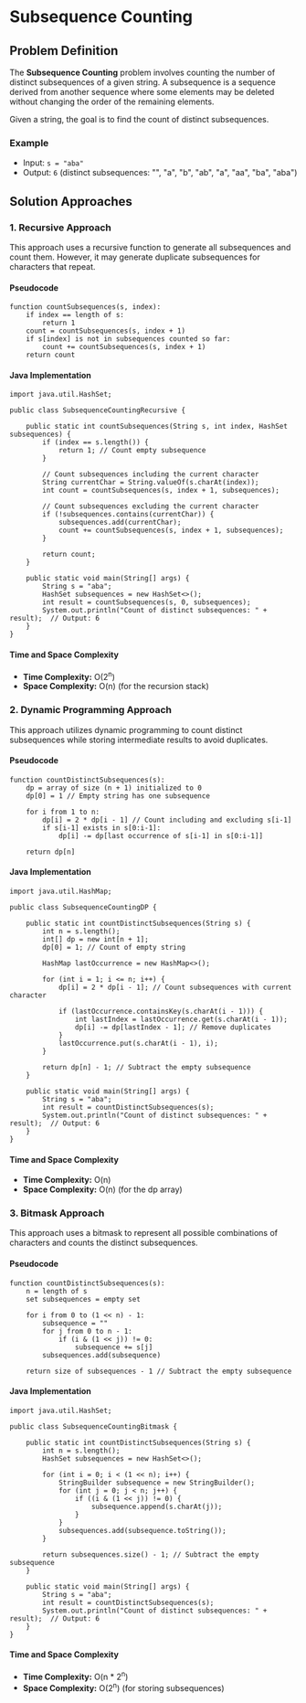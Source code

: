Subsequence Counting
====================

Problem Definition
------------------

The **Subsequence Counting** problem involves counting the number of distinct subsequences of a given string. A subsequence is a sequence derived from another sequence where some elements may be deleted without changing the order of the remaining elements.

Given a string, the goal is to find the count of distinct subsequences.

### Example

*   Input: `s = "aba"`
*   Output: `6` (distinct subsequences: "", "a", "b", "ab", "a", "aa", "ba", "aba")

Solution Approaches
-------------------

### 1\. Recursive Approach

This approach uses a recursive function to generate all subsequences and count them. However, it may generate duplicate subsequences for characters that repeat.

#### Pseudocode

    function countSubsequences(s, index):
        if index == length of s:
            return 1
        count = countSubsequences(s, index + 1)
        if s[index] is not in subsequences counted so far:
            count += countSubsequences(s, index + 1)
        return count
    

#### Java Implementation

    import java.util.HashSet;
    
    public class SubsequenceCountingRecursive {
    
        public static int countSubsequences(String s, int index, HashSet subsequences) {
            if (index == s.length()) {
                return 1; // Count empty subsequence
            }
            
            // Count subsequences including the current character
            String currentChar = String.valueOf(s.charAt(index));
            int count = countSubsequences(s, index + 1, subsequences);
            
            // Count subsequences excluding the current character
            if (!subsequences.contains(currentChar)) {
                subsequences.add(currentChar);
                count += countSubsequences(s, index + 1, subsequences);
            }
            
            return count;
        }
    
        public static void main(String[] args) {
            String s = "aba";
            HashSet subsequences = new HashSet<>();
            int result = countSubsequences(s, 0, subsequences);
            System.out.println("Count of distinct subsequences: " + result);  // Output: 6
        }
    }
    

#### Time and Space Complexity

*   **Time Complexity:** O(2<sup>n</sup>)
*   **Space Complexity:** O(n) (for the recursion stack)

### 2\. Dynamic Programming Approach

This approach utilizes dynamic programming to count distinct subsequences while storing intermediate results to avoid duplicates.

#### Pseudocode

    function countDistinctSubsequences(s):
        dp = array of size (n + 1) initialized to 0
        dp[0] = 1 // Empty string has one subsequence
        
        for i from 1 to n:
            dp[i] = 2 * dp[i - 1] // Count including and excluding s[i-1]
            if s[i-1] exists in s[0:i-1]:
                dp[i] -= dp[last occurrence of s[i-1] in s[0:i-1]]
        
        return dp[n]
    

#### Java Implementation

    import java.util.HashMap;
    
    public class SubsequenceCountingDP {
    
        public static int countDistinctSubsequences(String s) {
            int n = s.length();
            int[] dp = new int[n + 1];
            dp[0] = 1; // Count of empty string
            
            HashMap lastOccurrence = new HashMap<>();
            
            for (int i = 1; i <= n; i++) {
                dp[i] = 2 * dp[i - 1]; // Count subsequences with current character
                
                if (lastOccurrence.containsKey(s.charAt(i - 1))) {
                    int lastIndex = lastOccurrence.get(s.charAt(i - 1));
                    dp[i] -= dp[lastIndex - 1]; // Remove duplicates
                }
                lastOccurrence.put(s.charAt(i - 1), i);
            }
            
            return dp[n] - 1; // Subtract the empty subsequence
        }
    
        public static void main(String[] args) {
            String s = "aba";
            int result = countDistinctSubsequences(s);
            System.out.println("Count of distinct subsequences: " + result);  // Output: 6
        }
    }
    

#### Time and Space Complexity

*   **Time Complexity:** O(n)
*   **Space Complexity:** O(n) (for the dp array)

### 3\. Bitmask Approach

This approach uses a bitmask to represent all possible combinations of characters and counts the distinct subsequences.

#### Pseudocode

    function countDistinctSubsequences(s):
        n = length of s
        set subsequences = empty set
        
        for i from 0 to (1 << n) - 1:
            subsequence = ""
            for j from 0 to n - 1:
                if (i & (1 << j)) != 0:
                    subsequence += s[j]
            subsequences.add(subsequence)
        
        return size of subsequences - 1 // Subtract the empty subsequence
    

#### Java Implementation

    import java.util.HashSet;
    
    public class SubsequenceCountingBitmask {
    
        public static int countDistinctSubsequences(String s) {
            int n = s.length();
            HashSet subsequences = new HashSet<>();
            
            for (int i = 0; i < (1 << n); i++) {
                StringBuilder subsequence = new StringBuilder();
                for (int j = 0; j < n; j++) {
                    if ((i & (1 << j)) != 0) {
                        subsequence.append(s.charAt(j));
                    }
                }
                subsequences.add(subsequence.toString());
            }
            
            return subsequences.size() - 1; // Subtract the empty subsequence
        }
    
        public static void main(String[] args) {
            String s = "aba";
            int result = countDistinctSubsequences(s);
            System.out.println("Count of distinct subsequences: " + result);  // Output: 6
        }
    }
    

#### Time and Space Complexity

*   **Time Complexity:** O(n * 2<sup>n</sup>)
*   **Space Complexity:** O(2<sup>n</sup>) (for storing subsequences)